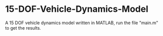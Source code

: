 # 15-DOF-Vehicle-Dynamics-Model
A 15 DOF vehicle dynamics model written in MATLAB, run the file "main.m" to get the results.
